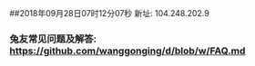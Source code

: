 ##2018年09月28日07时12分07秒 新址: 104.248.202.9
### 兔友常见问题及解答: https://github.com/wanggonging/d/blob/w/FAQ.md
